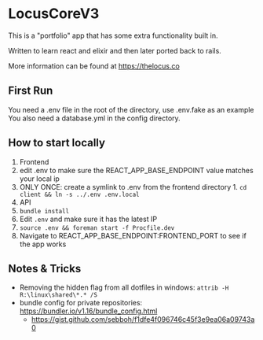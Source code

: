 # LocusCoreV3

This is a "portfolio" app that has some extra functionality built in.


Written to learn react and elixir and then later ported back to rails.


More information can be found at https://thelocus.co

## First Run

You need a .env file in the root of the directory, use .env.fake as an example
You also need a database.yml in the config directory.

## How to start locally

1. Frontend
  1. edit .env to make sure the REACT_APP_BASE_ENDPOINT value matches your local ip
  2. ONLY ONCE: create a symlink to .env from the frontend directory
    1. `cd client && ln -s ../.env .env.local`
2. API
  1. `bundle install`
  2. Edit `.env` and make sure it has the latest IP
  3. `source .env && foreman start -f Procfile.dev`
3. Navigate to REACT_APP_BASE_ENDPOINT:FRONTEND_PORT to see if the app works

## Notes & Tricks
* Removing the hidden flag from all dotfiles in windows:
  `attrib -H R:\linux\shared\*.* /S`
* bundle config for private repositories: https://bundler.io/v1.16/bundle_config.html
  * https://gist.github.com/sebboh/f1dfe4f096746c45f3e9ea06a09743a0
